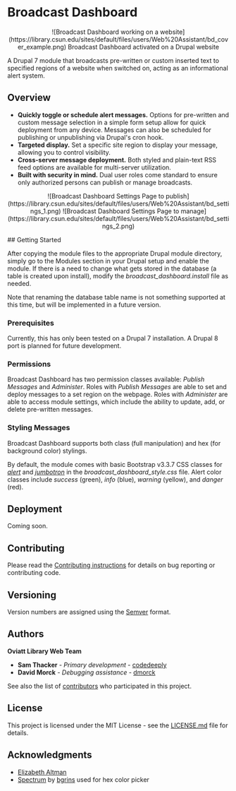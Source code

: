 # Broadcast Dashboard
<p align="center">
![Broadcast Dashboard working on a website](https://library.csun.edu/sites/default/files/users/Web%20Assistant/bd_cover_example.png)
<caption>Broadcast Dashboard activated on a Drupal website</caption>
</p>

A Drupal 7 module that broadcasts pre-written or custom inserted text to specified regions of a website when switched on, acting as an informational alert system.

## Overview

* **Quickly toggle or schedule alert messages.** Options for pre-written and custom message selection in a simple form setup allow for quick deployment from any device. Messages can also be scheduled for publishing or unpublishing via Drupal's cron hook.
* **Targeted display.** Set a specific site region to display your message, allowing you to control visibility.
* **Cross-server message deployment.** Both styled and plain-text RSS feed options are available for multi-server utilization.
* **Built with security in mind.** Dual user roles come standard to ensure only authorized persons can publish or manage broadcasts.
<p align="center">
![Broadcast Dashboard Settings Page to publish](https://library.csun.edu/sites/default/files/users/Web%20Assistant/bd_settings_1.png)
![Broadcast Dashboard Settings Page to manage](https://library.csun.edu/sites/default/files/users/Web%20Assistant/bd_settings_2.png)
</p>
## Getting Started

After copying the module files to the appropriate Drupal module directory, simply go to the Modules section in your Drupal setup and enable the module. If there is a need to change what gets stored in the database (a table is created upon install), modify the *broadcast_dashboard.install* file as needed.

Note that renaming the database table name is not something supported at this time, but will be implemented in a future version.

### Prerequisites

Currently, this has only been tested on a Drupal 7 installation. A Drupal 8 port is planned for future development.

### Permissions

Broadcast Dashboard has two permission classes available: *Publish Messages* and *Administer*. Roles with *Publish Messages* are able to set and deploy messages to a set region on the webpage. Roles with *Administer* are able to access module settings, which include the ability to update, add, or delete pre-written messages.

### Styling Messages

Broadcast Dashboard supports both class (full manipulation) and hex (for background color) stylings.

By default, the module comes with basic Bootstrap v3.3.7 CSS classes for [*alert*](https://getbootstrap.com/docs/3.3/components/#alerts) and [*jumbotron*](https://getbootstrap.com/docs/3.3/components/#jumbotron) in the *broadcast_dashboard_style.css* file. Alert color classes include *success* (green), *info* (blue), *warning* (yellow), and *danger* (red).

## Deployment

Coming soon.

## Contributing

Please read the [Contributing instructions](https://github.com/OviattLibrary/broadcast-dashboard/blob/master/CONTRIBUTING.md) for details on bug reporting or contributing code.

## Versioning

Version numbers are assigned using the [Semver](https://semver.org) format.

## Authors

**Oviatt Library Web Team**
* **Sam Thacker** - *Primary development* - [codedeeply](https://github.com/codedeeply)
* **David Morck** - *Debugging assistance* - [dmorck](https://github.com/dmorck)

See also the list of [contributors](https://github.com/OviattLibrary/broadcast-dashboard/contributors) who participated in this project.

## License

This project is licensed under the MIT License - see the [LICENSE.md](https://github.com/OviattLibrary/broadcast-dashboard/blob/master/LICENSE.md) file for details.

## Acknowledgments

* [Elizabeth Altman](https://library.csun.edu/ealtman)
* [Spectrum](https://github.com/bgrins/spectrum) by [bgrins](https://github.com/bgrins) used for hex color picker
